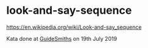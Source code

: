 # look-and-say-sequence
https://en.wikipedia.org/wiki/Look-and-say_sequence

Kata done at [GuideSmiths](https://www.guidesmiths.com/) on 19th July 2019

